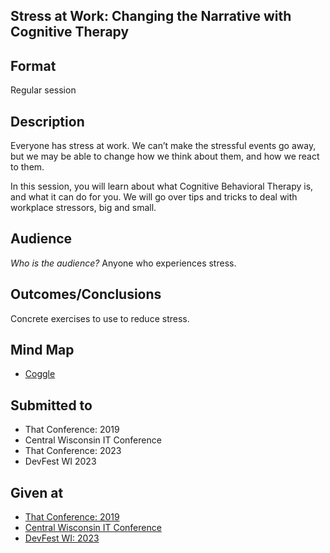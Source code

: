 ## Stress at Work: Changing the Narrative with Cognitive Therapy

## Format
Regular session

## Description
Everyone has stress at work. We can’t make the stressful events go away, but we may be able to change how we think about them, and how we react to them. 

In this session, you will learn about what Cognitive Behavioral Therapy is, and what it can do for you. We will go over tips and tricks to deal with workplace stressors, big and small. 

## Audience
*Who is the audience?*
Anyone who experiences stress.

## Outcomes/Conclusions
Concrete exercises to use to reduce stress.

## Mind Map
- [Coggle](https://coggle.it/diagram/XLoDKk4GE3eUvt4A/t/stress-at-work-changing-narrative-with-cognitive-therapy)

## Submitted to
- That Conference: 2019
- Central Wisconsin IT Conference
- That Conference: 2023
- DevFest WI 2023

## Given at
- [That Conference: 2019](https://rosslarson.com/talks/stress-at-work-cbt/)
- [Central Wisconsin IT Conference](https://rosslarson.com/talks/stress-at-work-cbt-cwitc/)
- [DevFest WI: 2023](https://www.devfestwi.com/2023/schedule)